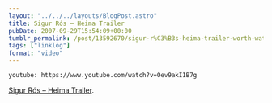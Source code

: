 ```yaml
---
layout: "../../../layouts/BlogPost.astro"
title: Sigur Rós – Heima Trailer
pubDate: 2007-09-29T15:54:09+00:00
tumblr_permalink: /post/13592670/sigur-r%C3%B3s-heima-trailer-worth-watching-the
tags: ["linklog"]
format: "video"
---
```


`youtube: https://www.youtube.com/watch?v=Oev9akI1B7g`

[Sigur Rós &#8211; Heima Trailer][1].

[1]: https://www.youtube.com/watch?v=Oev9akI1B7g
